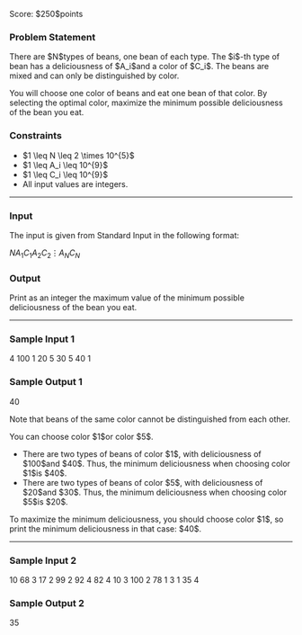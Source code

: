 
<div>

<span>

<span>

<p>
Score: $250$points
</p>

<div>

<section>

### **Problem Statement**

<p>
There are $N$types of beans, one bean of each type. The $i$-th type of bean has a deliciousness of $A_i$and a color of $C_i$. The beans are mixed and can only be distinguished by color.
</p>

<p>
You will choose one color of beans and eat one bean of that color. By selecting the optimal color, maximize the minimum possible deliciousness of the bean you eat.
</p>

</section>

</div>

<div>

<section>

### **Constraints**

<ul>

<li>
$1 \leq N \leq 2 \times 10^{5}$
</li>

<li>
$1 \leq A_i \leq 10^{9}$
</li>

<li>
$1 \leq C_i \leq 10^{9}$
</li>

<li>
All input values are integers.
</li>

</ul>

</section>

</div>

---

<div>

<div>

<section>

### **Input**

<p>
The input is given from Standard Input in the following format:
</p>

<div>

$N$$A_1$$C_1$$A_2$$C_2$$\vdots$$A_N$$C_N$
</div>

</section>

</div>

<div>

<section>

### **Output**

<p>
Print as an integer the maximum value of the minimum possible deliciousness of the bean you eat.
</p>

</section>

</div>

</div>

---

<div>

<section>

### **Sample Input 1**

<div>

4
100 1
20 5
30 5
40 1

</div>

</section>

</div>

<div>

<section>

### **Sample Output 1**

<div>

40

</div>

<p>
Note that beans of the same color cannot be distinguished from each other.
</p>

<p>
You can choose color $1$or color $5$.

</p>

<ul>

<li>
There are two types of beans of color $1$, with deliciousness of $100$and $40$. Thus, the minimum deliciousness when choosing color $1$is $40$.
</li>

<li>
There are two types of beans of color $5$, with deliciousness of $20$and $30$. Thus, the minimum deliciousness when choosing color $5$is $20$.
</li>

</ul>

<p>

</p>

<p>
To maximize the minimum deliciousness, you should choose color $1$, so print the minimum deliciousness in that case: $40$.
</p>

</section>

</div>

---

<div>

<section>

### **Sample Input 2**

<div>

10
68 3
17 2
99 2
92 4
82 4
10 3
100 2
78 1
3 1
35 4

</div>

</section>

</div>

<div>

<section>

### **Sample Output 2**

<div>

35

</div>

</section>

</div>

</span>

</span>

</div>
